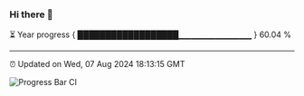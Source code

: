 ### Hi there 👋

⏳ Year progress { ██████████████████▁▁▁▁▁▁▁▁▁▁▁▁ } 60.04 %

---

⏰ Updated on Wed, 07 Aug 2024 18:13:15 GMT

![Progress Bar CI](https://github.com/code-lakshay/GitHub-Actions-Demo/workflows/Progress%20Bar%20CI/badge.svg)
